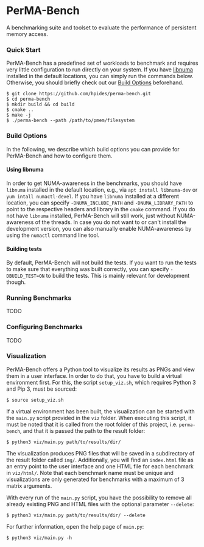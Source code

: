 # PerMA-Bench

A benchmarking suite and toolset to evaluate the performance of persistent memory access.

### Quick Start
PerMA-Bench has a predefined set of workloads to benchmark and requires very little configuration to run directly on
your system.
If you have [libnuma](https://github.com/numactl/numactl) installed in the
default locations, you can simply run the commands below.
Otherwise, you should briefly check out our [Build Options](#build-options) beforehand.

```shell script
$ git clone https://github.com/hpides/perma-bench.git
$ cd perma-bench
$ mkdir build && cd build
$ cmake ..
$ make -j
$ ./perma-bench --path /path/to/pmem/filesystem
```

### Build Options
In the following, we describe which build options you can provide for PerMA-Bench and how to configure them.

#### Using libnuma
In order to get NUMA-awareness in the benchmarks, you should have `libnuma` installed in the default location, e.g.,
via `apt install libnuma-dev` or `yum intall numactl-devel`.
If you have `libnuma` installed at a different location, you can specify `-DNUMA_INCLUDE_PATH` and `-DNUMA_LIBRARY_PATH`
to point to the respective headers and library in the `cmake` command.
If you do not have `libnuma` installed, PerMA-Bench will still work, just without NUMA-awareness of the threads.
In case you do not want to or can't install the development version, you can also manually enable NUMA-awareness by
using the `numactl` command line tool.

#### Building tests
By default, PerMA-Bench will not build the tests.
If you want to run the tests to make sure that everything was built correctly, you can specify `-DBUILD_TEST=ON` to
build the tests.
This is mainly relevant for development though.

### Running Benchmarks
TODO

### Configuring Benchmarks
TODO

### Visualization
PerMA-Bench offers a Python tool to visualize its results as PNGs and view them in a user interface. In order to do that, you have to build a virtual environment first. For this, the script `setup_viz.sh`, which requires Python 3 and Pip 3, must be sourced:
``` shell script
$ source setup_viz.sh
```

If a virtual environment has been built, the visualization can be started with the `main.py` script provided in the `viz` folder. When executing this script, it must be noted that it is called from the root folder of this project, i.e. `perma-bench`, and that it is passed the path to the result folder:
``` shell script
$ python3 viz/main.py path/to/results/dir/
```

The visualization produces PNG files that will be saved in a subdirectory of the result folder called `img/`. Additionally, you will find an `index.html` file as an entry point to the user interface and one HTML file for each benchmark in `viz/html/`. Note that each benchmark name must be unique and visualizations are only generated for benchmarks with a maximum of 3 matrix arguments.

With every run of the `main.py` script, you have the possibility to remove all already existing PNG and HTML files with the optional parameter `--delete`:
``` shell script
$ python3 viz/main.py path/to/results/dir/ --delete
```

For further information, open the help page of `main.py`:
``` shell script
$ python3 viz/main.py -h
```
